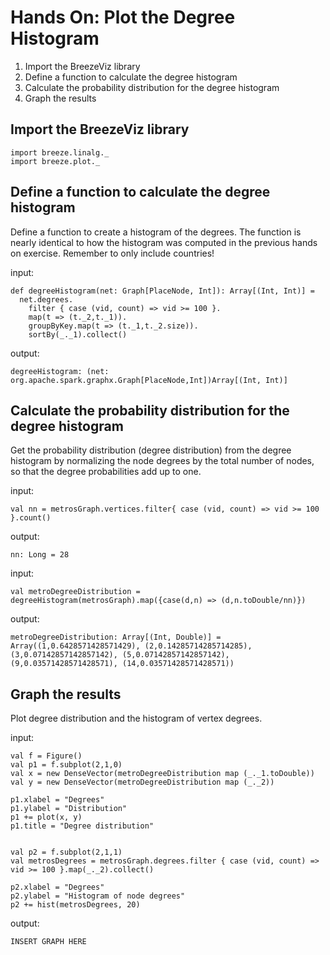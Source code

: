 Hands On: Plot the Degree Histogram
===================================

1. Import the BreezeViz library
2. Define a function to calculate the degree histogram
3. Calculate the probability distribution for the degree histogram
4. Graph the results


## Import the BreezeViz library


    import breeze.linalg._
    import breeze.plot._


## Define a function to calculate the degree histogram

Define a function to create a histogram of the degrees. The function is nearly identical to how the
histogram was computed in the previous hands on exercise. Remember to only include countries!

input:
    
    def degreeHistogram(net: Graph[PlaceNode, Int]): Array[(Int, Int)] =
      net.degrees.
        filter { case (vid, count) => vid >= 100 }.
        map(t => (t._2,t._1)).
        groupByKey.map(t => (t._1,t._2.size)).
        sortBy(_._1).collect()

output:

    ﻿degreeHistogram: (net: org.apache.spark.graphx.Graph[PlaceNode,Int])Array[(Int, Int)]


## Calculate the probability distribution for the degree histogram   
   
Get the probability distribution (degree distribution) from the degree histogram by normalizing
the node degrees by the total number of nodes, so that the degree probabilities add up to one.

input:

    val nn = metrosGraph.vertices.filter{ case (vid, count) => vid >= 100 }.count()

output:
    
    ﻿nn: Long = 28

input:

    val metroDegreeDistribution = degreeHistogram(metrosGraph).map({case(d,n) => (d,n.toDouble/nn)})

output:

    ﻿metroDegreeDistribution: Array[(Int, Double)] = Array((1,0.6428571428571429), (2,0.14285714285714285), 
    (3,0.07142857142857142), (5,0.07142857142857142), (9,0.03571428571428571), (14,0.03571428571428571))


## Graph the results

Plot degree distribution and the histogram of vertex degrees.

input:

    val f = Figure()
    val p1 = f.subplot(2,1,0)
    val x = new DenseVector(metroDegreeDistribution map (_._1.toDouble))
    val y = new DenseVector(metroDegreeDistribution map (_._2))
    
    p1.xlabel = "Degrees"
    p1.ylabel = "Distribution"
    p1 += plot(x, y)
    p1.title = "Degree distribution"
    
    
    val p2 = f.subplot(2,1,1)
    val metrosDegrees = metrosGraph.degrees.filter { case (vid, count) => vid >= 100 }.map(_._2).collect()
    
    p2.xlabel = "Degrees"
    p2.ylabel = "Histogram of node degrees"
    p2 += hist(metrosDegrees, 20)

output:
    
    INSERT GRAPH HERE
